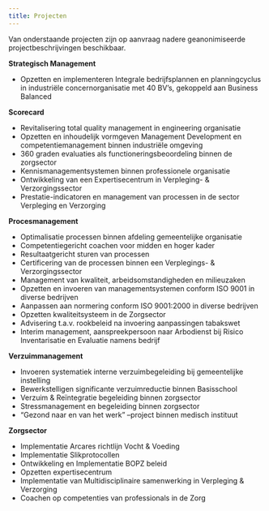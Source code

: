 ```yaml
---
title: Projecten
---
```


Van onderstaande projecten zijn op aanvraag nadere geanonimiseerde projectbeschrijvingen beschikbaar. 

**Strategisch Management**
* Opzetten en implementeren Integrale bedrijfsplannen en planningcyclus in industriële concernorganisatie met 40 BV’s, gekoppeld aan Business Balanced 

**Scorecard**
* Revitalisering total quality management in engineering organisatie 
* Opzetten en inhoudelijk vormgeven Management Development en competentiemanagement binnen industriële omgeving 
* 360 graden evaluaties als functioneringsbeoordeling binnen de zorgsector 
* Kennismanagementsystemen binnen professionele organisatie
* Ontwikkeling van een Expertisecentrum in Verpleging- & Verzorgingssector
* Prestatie-indicatoren en management van processen in de sector Verpleging en Verzorging

**Procesmanagement**
* Optimalisatie processen binnen afdeling gemeentelijke organisatie 
* Competentiegericht coachen voor midden en hoger kader 
* Resultaatgericht sturen van processen 
* Certificering van de processen binnen een Verplegings- & Verzorgingssector
* Management van kwaliteit, arbeidsomstandigheden en milieuzaken
* Opzetten en invoeren van managementsystemen conform ISO 9001 in diverse bedrijven 
* Aanpassen aan normering conform ISO 9001:2000 in diverse bedrijven 
* Opzetten kwaliteitsysteem in de Zorgsector  
* Advisering t.a.v. rookbeleid na invoering aanpassingen tabakswet 
* Interim management, aanspreekpersoon naar Arbodienst bij Risico Inventarisatie en Evaluatie namens bedrijf

**Verzuimmanagement**
* Invoeren systematiek interne verzuimbegeleiding bij gemeentelijke instelling 
* Bewerkstelligen significante verzuimreductie binnen Basisschool 
* Verzuim & Reïntegratie begeleiding binnen zorgsector 
* Stressmanagement en begeleiding binnen zorgsector 
* “Gezond naar en van het werk” –project binnen medisch instituut

**Zorgsector**
* Implementatie Arcares richtlijn Vocht & Voeding
* Implementatie Slikprotocollen
* Ontwikkeling en Implementatie BOPZ beleid
* Opzetten expertisecentrum
* Implementatie van Multidisciplinaire samenwerking in Verpleging & Verzorging
* Coachen op competenties van professionals in de Zorg